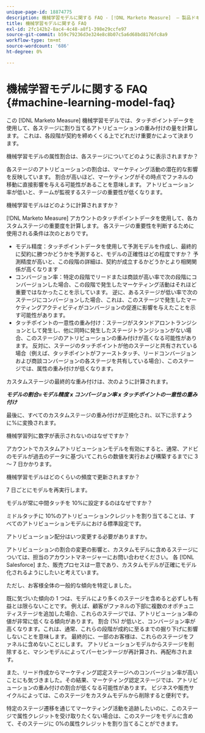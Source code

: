 ```yaml
---
unique-page-id: 18874775
description: 機械学習モデルに関する FAQ - [!DNL Marketo Measure]  — 製品ドキュメント
title: 機械学習モデルに関する FAQ
exl-id: 2fc142b2-8ac4-4c48-a8f1-398e29ccfe97
source-git-commit: b59c79236d3e324e8c8b07c5a6d68bd8176fc8a9
workflow-type: tm+mt
source-wordcount: '686'
ht-degree: 0%

---
```


# 機械学習モデルに関する FAQ {#machine-learning-model-faq}

この [!DNL Marketo Measure] 機械学習モデルでは、タッチポイントデータを使用して、各ステージに割り当てるアトリビューションの重み付けの量を計算します。 これは、各段階が契約を締めくくる上でどれだけ重要かによって決まります。

機械学習モデルの属性割合は、各ステージについてどのように表示されますか？

各ステージのアトリビューションの割合は、マーケティング活動の潜在的な影響を反映しています。 割合が高いほど、マーケティングがその時点でファネルの移動に直接影響を与える可能性があることを意味します。 アトリビューション率が低いと、チームが監視するステージの重要性が低くなります。

機械学習モデルはどのように計算されますか？

[!DNL Marketo Measure] アカウントのタッチポイントデータを使用して、各カスタムステージの重要度を計算します。 各ステージの重要性を判断するために使用される条件は次のとおりです。

* モデル精度：タッチポイントデータを使用して予測モデルを作成し、最終的に契約に勝つかどうかを予測すると、モデルの正確性はどの程度ですか？ 予測精度が高いと、この段階の詳細は、契約が成立するかどうかとより相関関係が高くなります
* コンバージョン率：特定の段階でリードまたは商談が高い率で次の段階にコンバージョンした場合、この段階で発生したマーケティング活動はそれほど重要ではなかったことを示しています。 逆に、あるステージが低い率で次のステージにコンバージョンした場合、これは、このステージで発生したマーケティングアクティビティがコンバージョンの促進に影響を与えたことを示す可能性があります。
* タッチポイントの一意性の重み付け：ステージがスタンドアロントランジションとして発生し、他に同時に発生したステージトランジションがない場合、このステージのアトリビューションの重み付けが高くなる可能性があります。 反対に、ステージのタッチポイントが他のステージと共有されている場合（例えば、タッチポイントがファーストタッチ、リードコンバージョンおよび商談コンバージョンの各ステージを共有している場合）、このステージでは、属性の重み付けが低くなります。

カスタムステージの最終的な重み付けは、次のように計算されます。

**_モデルの割合=モデル精度 x コンバージョン率 x タッチポイントの一意性の重み付け_**

最後に、すべてのカスタムステージの重み付けが正規化され、以下に示すように%に変換されます。

機械学習列に数字が表示されないのはなぜですか？

アカウントでカスタムアトリビューションモデルを有効にすると、通常、アドビのモデルが過去のデータに基づいてこれらの数値を実行および構築するまでに 3 ～ 7 日かかります。

機械学習モデルはどのくらいの頻度で更新されますか？

7 日ごとにモデルを再実行します。

モデルが常に中間タッチを 10%に設定するのはなぜですか？

ミドルタッチに 10%のアトリビューションクレジットを割り当てることは、すべてのアトリビューションモデルにおける標準設定です。

アトリビューション配分はいつ変更する必要がありますか。

アトリビューションの割合の変更の影響と、カスタムモデルに含めるステージについては、担当のアカウントマネージャーにお問い合わせください。 各 [!DNL Salesforce] また、販売プロセスは一意であり、カスタムモデルが正確にモデル化されるようにしたいと考えています。

ただし、お客様全体の一般的な傾向を特定しました。

既に気づいた傾向の 1 つは、モデルにより多くのステージを含めると必ずしも有益とは限らないことです。 例えば、顧客がファネルの下部に複数のオポチュニティステージを追加した場合、これらのステージでは、アトリビューション率の値が非常に低くなる傾向があります。 割合 (%) が低いと、コンバージョン率が高くなります。これは、通常、これらの段階が成約に至るまでの掘り下げに影響しないことを意味します。 最終的に、一部のお客様は、これらのステージをファネルに含めないことにします。 アトリビューションモデルからステージを削除すると、マシンモデルによってパーセンテージが再計算され、再配布されます。

また、リード作成からマーケティング認定ステージへのコンバージョン率が高いことにも気づきました。その結果、マーケティング認定ステージでは、アトリビューションの重み付けの割合が低くなる可能性があります。 ビジネスや販売サイクルによっては、このステージをカスタムモデルから削除すると便利です。

特定のステージ遷移を通じてマーケティング活動を追跡したいのに、このステージで属性クレジットを受け取りたくない場合は、このステージをモデルに含めて、そのステージに 0%の属性クレジットを割り当てることができます。

